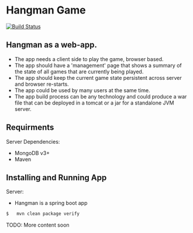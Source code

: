 # Hangman Game


[![Build Status](https://github.com/ImranAdan/Hangman?branch=master)](https://github.com/ImranAdan/Hangman)

## Hangman as a web-app. 

 - The app needs a client side to play the game, browser based. 
 - The app should have a 'management' page that shows a summary of the state of all games that are currently being played.
 - The app should keep the current game state persistent across server and browser re-starts. 
 - The app could be used by many users at the same time. 
 - The app build process can be any technology and could produce a war file that can be deployed in a tomcat or a jar for a standalone JVM server. 
 

## Requirments

Server Dependencies: 
 
 - MongoDB v3+
 - Maven  
 
 
## Installing and Running App


Server:

 - Hangman is a spring boot app

```sh
$   mvn clean package verify
```

TODO: More content soon
 
